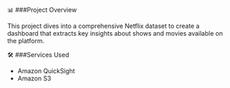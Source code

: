 📊 ###Project Overview

This project dives into a comprehensive Netflix dataset to create a dashboard that extracts key insights about shows and movies available on the platform.

🛠️ ###Services Used
- Amazon QuickSight
- Amazon S3
